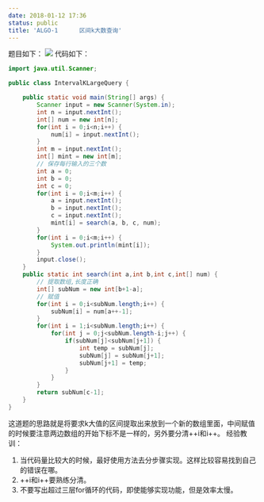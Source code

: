 ```yaml
---
date: 2018-01-12 17:36
status: public
title: 'ALGO-1	    区间k大数查询'
---
```


题目如下：
![](http://ove4nglsb.bkt.clouddn.com/%E5%8C%BA%E9%97%B4k%E6%95%B0.png)
代码如下：
```java
import java.util.Scanner;

public class IntervalKLargeQuery {

	public static void main(String[] args) {
		Scanner input = new Scanner(System.in);
		int n = input.nextInt();
		int[] num = new int[n];
		for(int i = 0;i<n;i++) {
			num[i] = input.nextInt();
		}
		int m = input.nextInt();
		int[] mint = new int[m];
		// 保存每行输入的三个数
		int a = 0;
		int b = 0;
		int c = 0;
		for(int i = 0;i<m;i++) {
			a = input.nextInt();
			b = input.nextInt();
			c = input.nextInt();
			mint[i] = search(a, b, c, num);
		}
		for(int i = 0;i<m;i++) {
			System.out.println(mint[i]);
		}
		input.close();
	}
	public static int search(int a,int b,int c,int[] num) {
		// 提取数组,长度正确
		int[] subNum = new int[b+1-a];
		// 赋值
		for(int i = 0;i<subNum.length;i++) {
			subNum[i] = num[a++-1];
		}
		for(int i = 1;i<subNum.length;i++) {
			for(int j = 0;j<subNum.length-i;j++) {
				if(subNum[j]<subNum[j+1]) {
					int temp = subNum[j];
					subNum[j] = subNum[j+1];
					subNum[j+1] = temp;
				}
			}
		}
		return subNum[c-1];
	}
}
```
这道题的思路就是将要求k大值的区间提取出来放到一个新的数组里面，中间赋值的时候要注意两边数组的开始下标不是一样的，另外要分清++i和i++。
经验教训：
1. 当代码量比较大的时候，最好使用方法去分步骤实现。这样比较容易找到自己的错误在哪。
2. ++i和i++要熟练分清。
3. 不要写出超过三层for循环的代码，即使能够实现功能，但是效率太慢。